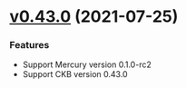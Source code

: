 # [v0.43.0](https://github.com/nervosnetwork/ckb-sdk-go/compare/v0.42.0...v0.43.0) (2021-07-25)

### Features

* Support Mercury version 0.1.0-rc2
* Support CKB version 0.43.0